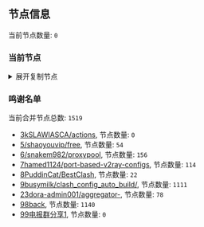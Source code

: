 
## 节点信息
当前节点数量: `0`
### 当前节点
<details>
  <summary>展开复制节点</summary>

    

</details>

### 鸣谢名单
当前合并节点总数: `1519`
- [3kSLAWIASCA/actions](https://github.com/kSLAWIASCA/actions), 节点数量: `0`
- [5/shaoyouvip/free](https://github.com/shaoyouvip/free), 节点数量: `54`
- [6/snakem982/proxypool](https://github.com/snakem982/proxypool), 节点数量: `156`
- [7hamed1124/port-based-v2ray-configs](https://github.com/hamed1124/port-based-v2ray-configs), 节点数量: `114`
- [8PuddinCat/BestClash](https://github.com/PuddinCat/BestClash), 节点数量: `22`
- [9busymilk/clash_config_auto_build/](https://github.com/busymilk/clash_config_auto_build/), 节点数量: `1111`
- [23dora-admin001/aggregator-](https://github.com/dora-admin001/aggregator-), 节点数量: `78`
- [98back](https://github.com/firefoxmmx2/v2rayshare_subcription), 节点数量: `1140`
- [99电报群分享1](https://github.com/cdddbc/getAirport), 节点数量: `0`


